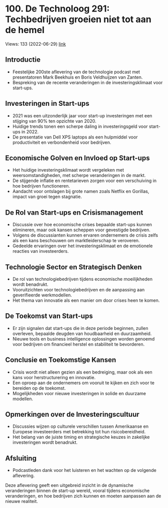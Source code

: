 # 100. De Technoloog 291: Techbedrijven groeien niet tot aan de hemel
Views: 133 (2022-06-29) [link](https://www.youtube.com/watch?v=doDvxk8sCYM)


 ## Introductie
- Feestelijke 200ste aflevering van de technologie podcast met presentatoren Mark Beekhuis en Boris Veldhuijzen van Zanten.
- Bespreking van de recente veranderingen in de investeringsklimaat voor start-ups.

## Investeringen in Start-ups
- 2021 was een uitzonderlijk jaar voor start-up investeringen met een stijging van 90% ten opzichte van 2020.
- Huidige trends tonen een scherpe daling in investeringsgeld voor start-ups in 2022.
- De presentatie van Dell XPS laptops als een hulpmiddel voor productiviteit en verbondenheid voor bedrijven.

## Economische Golven en Invloed op Start-ups
- Het huidige investeringsklimaat wordt vergeleken met weersomstandigheden, met scherpe veranderingen in de markt.
- De stijgende inflatie en rentetarieven zorgen voor een verschuiving in hoe bedrijven functioneren.
- Aandacht voor ontslagen bij grote namen zoals Netflix en Gorillas, impact van groei tegen stagnatie.

## De Rol van Start-ups en Crisismanagement
- Discussie over hoe economische crises bepaalde start-ups kunnen elimineren, maar ook kansen scheppen voor gevestigde bedrijven.
- Volgens de discussianten kunnen ervaren ondernemers de crisis zelfs als een kans beschouwen om marktleiderschap te veroveren.
- Gedeelde ervaringen over het investeringsklimaat en de emotionele reacties van investeerders.

## Technologie Sector en Strategisch Denken
- De rol van technologiebedrijven tijdens economische moeilijkheden wordt benadrukt.
- Vooruitzichten voor technologiebedrijven en de aanpassing aan geverifieerde werkmodellen.
- Het thema van innovatie als een manier om door crises heen te komen.

## De Toekomst van Start-ups
- Er zijn signalen dat start-ups die in deze periode beginnen, zullen overleven, bepaalde deugden van houdbaarheid en duurzaamheid.
- Nieuwe tools en business intelligence oplossingen worden genoemd voor bedrijven om financieel herstel en stabiliteit te bevorderen.

## Conclusie en Toekomstige Kansen
- Crisis wordt niet alleen gezien als een bedreiging, maar ook als een kans voor herstructurering en innovatie.
- Een oproep aan de ondernemers om vooruit te kijken en zich voor te bereiden op de toekomst.
- Mogelijkheden voor nieuwe investeringen in solide en duurzame modellen.

## Opmerkingen over de Investeringscultuur
- Discussies wijzen op culturele verschillen tussen Amerikaanse en Europese investeerders met betrekking tot hun risicobereidheid.
- Het belang van de juiste timing en strategische keuzes in zakelijke investeringen wordt benadrukt.

## Afsluiting
- Podcastleden dank voor het luisteren en het wachten op de volgende aflevering.

Deze aflevering geeft een uitgebreid inzicht in de dynamische veranderingen binnen de start-up wereld, vooral tijdens economische veranderingen, en hoe bedrijven zich kunnen en moeten aanpassen aan de nieuwe realiteit.